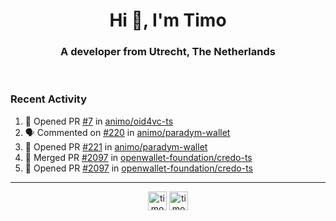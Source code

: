 <h1 align="center">Hi 👋, I'm Timo</h1>
<h3 align="center">A developer from Utrecht, The Netherlands</h3>
<br/>
<!-- https://github.com/rahuldkjain/github-profile-readme-generator --!>

<!--  <p align="left"><img src="https://github-readme-stats.vercel.app/api?username=timoglastra&show_icons=true&count_private=true&" alt="timoglastra" /></p> --!>

<!--
Github language stats
<p align="left"><img src="https://github-readme-stats.vercel.app/api/top-langs/?username=timoglastra&layout=compact" alt="timoglastra" /><p>
-->

<!-- Codestats language stats -->
<!-- <p align="left"><img src="https://codestats-readme.vercel.app/api/top-langs/?username=timoglastra&layout=compact&language_count=12" alt="timoglastra" /><p>    --!>
  
<h3>Recent Activity</h3>

<!--START_SECTION:activity-->
1. 💪 Opened PR [#7](https://github.com/animo/oid4vc-ts/pull/7) in [animo/oid4vc-ts](https://github.com/animo/oid4vc-ts)
2. 🗣 Commented on [#220](https://github.com/animo/paradym-wallet/pull/220#issuecomment-2489355003) in [animo/paradym-wallet](https://github.com/animo/paradym-wallet)
3. 💪 Opened PR [#221](https://github.com/animo/paradym-wallet/pull/221) in [animo/paradym-wallet](https://github.com/animo/paradym-wallet)
4. 🎉 Merged PR [#2097](https://github.com/openwallet-foundation/credo-ts/pull/2097) in [openwallet-foundation/credo-ts](https://github.com/openwallet-foundation/credo-ts)
5. 💪 Opened PR [#2097](https://github.com/openwallet-foundation/credo-ts/pull/2097) in [openwallet-foundation/credo-ts](https://github.com/openwallet-foundation/credo-ts)
<!--END_SECTION:activity-->

---

<p align="center">
<a href="https://twitter.com/timoglastra" target="blank"><img align="center" src="https://cdn.jsdelivr.net/npm/simple-icons@3.0.1/icons/twitter.svg" alt="timoglastra" height="30" width="30" /></a>
<a href="https://linkedin.com/in/timoglastra" target="blank"><img align="center" src="https://cdn.jsdelivr.net/npm/simple-icons@3.0.1/icons/linkedin.svg" alt="timoglastra" height="30" width="30" /></a>
</p>



